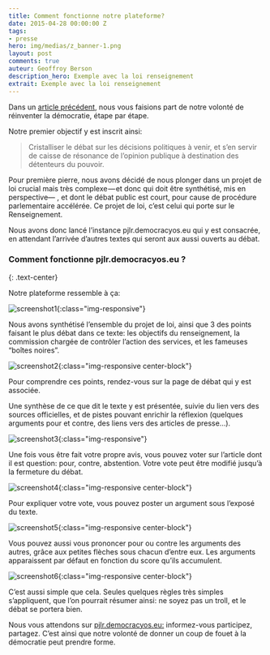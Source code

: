 ```yaml
---
title: Comment fonctionne notre plateforme?
date: 2015-04-28 00:00:00 Z
tags:
- presse
hero: img/medias/z_banner-1.png
layout: post
comments: true
auteur: Geoffroy Berson
description_hero: Exemple avec la loi renseignement
extrait: Exemple avec la loi renseignement
---
```


Dans un <a href="{{site.baseurl}}DemocracyOS">article précédent</a>, nous vous faisions part de notre volonté de réinventer la démocratie, étape par étape.

Notre premier objectif y est inscrit ainsi:

> Cristalliser le débat sur les décisions politiques à venir, et s’en servir de caisse de résonance de l’opinion publique à destination des détenteurs du pouvoir.

Pour première pierre, nous avons décidé de nous plonger dans un projet de loi crucial mais très complexe — et donc qui doit être synthétisé, mis en perspective— , et dont le débat public est court, pour cause de procédure parlementaire accélérée.
Ce projet de loi, c’est celui qui porte sur le Renseignement.

Nous avons donc lancé l’instance pjlr.democracyos.eu qui y est consacrée, en attendant l’arrivée d’autres textes qui seront aux aussi ouverts au débat.

### Comment fonctionne pjlr.democracyos.eu ? 
{: .text-center}

Notre plateforme ressemble à ça:

![screenshot1]({{site.baseurl}}/img/medias/z_screen1.jpg){:class="img-responsive"}

Nous avons synthétisé l’ensemble du projet de loi, ainsi que 3 des points faisant le plus débat dans ce texte: les objectifs du renseignement, la commission chargée de contrôler l’action des services, et les fameuses “boîtes noires”.

![screenshot2]({{site.baseurl}}/img/medias/z_screen2.png){:class="img-responsive center-block"}

Pour comprendre ces points, rendez-vous sur la page de débat qui y est associée.

Une synthèse de ce que dit le texte y est présentée, suivie du lien vers des sources officielles, et de pistes pouvant enrichir la réflexion (quelques arguments pour et contre, des liens vers des articles de presse…).

![screenshot3]({{site.baseurl}}/img/medias/z_screen3.png){:class="img-responsive"}

Une fois vous être fait votre propre avis, vous pouvez voter sur l’article dont il est question: pour, contre, abstention. Votre vote peut être modifié jusqu’à la fermeture du débat.

![screenshot4]({{site.baseurl}}/img/medias/z_screen4.png){:class="img-responsive center-block"}

Pour expliquer votre vote, vous pouvez poster un argument sous l’exposé du texte.

![screenshot5]({{site.baseurl}}/img/medias/z_screen5.png){:class="img-responsive center-block"}

Vous pouvez aussi vous prononcer pour ou contre les arguments des autres, grâce aux petites flèches sous chacun d’entre eux. Les arguments apparaissent par défaut en fonction du score qu’ils accumulent.

![screenshot6]({{site.baseurl}}/img/medias/z_screen6.png){:class="img-responsive center-block"}

C’est aussi simple que cela. Seules quelques règles très simples s’appliquent, que l’on pourrait résumer ainsi: ne soyez pas un troll, et le débat se portera bien.

Nous vous attendons sur <a href="http://pjlr.democracyos.eu/" target="_blank">pjlr.democracyos.eu:</a> informez-vous participez, partagez. C’est ainsi que notre volonté de donner un coup de fouet à la démocratie peut prendre forme.



